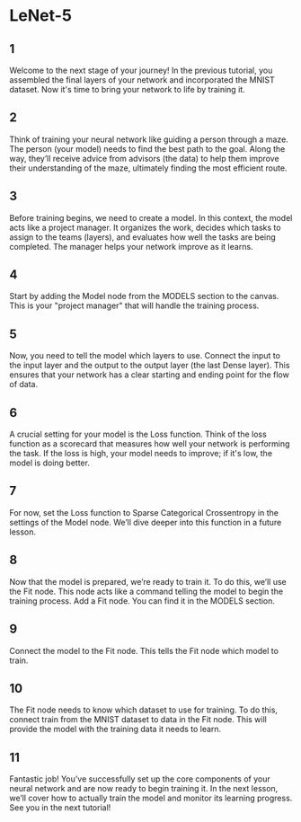 # LeNet-5

## 1

Welcome to the next stage of your journey! In the previous tutorial, you assembled the final layers of your network and
incorporated the MNIST dataset. Now it's time to bring your network to life by training it.

## 2

Think of training your neural network like guiding a person through a maze. The person (your model) needs to find the best
path to the goal. Along the way, they’ll receive advice from advisors (the data) to help them improve their understanding
of the maze, ultimately finding the most efficient route.

## 3

Before training begins, we need to create a model. In this context, the model acts like a project manager. It organizes
the work, decides which tasks to assign to the teams (layers), and evaluates how well the tasks are being completed. The manager helps your network improve as it learns.

## 4

Start by adding the Model node from the MODELS section to the canvas. This is your "project manager" that will handle the training process.

## 5

Now, you need to tell the model which layers to use. Connect the input to the input layer and the output to the output layer (the last Dense layer).
This ensures that your network has a clear starting and ending point for the flow of data.

## 6

A crucial setting for your model is the Loss function. Think of the loss function as a scorecard that measures how well
your network is performing the task. If the loss is high, your model needs to improve; if it's low, the model is doing better.

## 7

For now, set the Loss function to Sparse Categorical Crossentropy in the settings of the Model node.
We’ll dive deeper into this function in a future lesson.

## 8

Now that the model is prepared, we’re ready to train it. To do this, we’ll use the Fit node. This node acts like a command
telling the model to begin the training process. Add a Fit node. You can find it in the MODELS section.

## 9

Connect the model to the Fit node. This tells the Fit node which model to train.

## 10

The Fit node needs to know which dataset to use for training. To do this, connect train from the MNIST dataset
to data in the Fit node. This will provide the model with the training data it needs to learn.

## 11

Fantastic job! You’ve successfully set up the core components of your neural network and are now ready to begin training it.
In the next lesson, we’ll cover how to actually train the model and monitor its learning progress. See you in the next tutorial!
